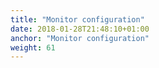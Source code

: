 ```yaml
---
title: "Monitor configuration"
date: 2018-01-28T21:48:10+01:00
anchor: "Monitor configuration"
weight: 61
---
```


